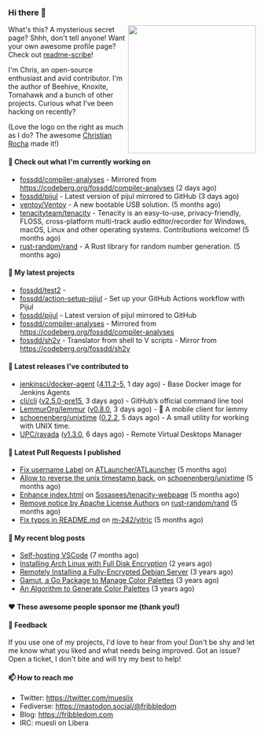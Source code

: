 ### Hi there 👋

<img align="right" src="https://raw.githubusercontent.com/muesli/muesli/master/assets/termenv.png" width="260">

What's this? A mysterious secret page? Shhh, don't tell anyone!
Want your own awesome profile page? Check out [readme-scribe](https://github.com/muesli/readme-scribe)!

I'm Chris, an open-source enthusiast and avid contributor. I'm the author of Beehive, Knoxite, Tomahawk and a bunch
of other projects. Curious what I've been hacking on recently?

(Love the logo on the right as much as I do? The awesome [Christian Rocha](https://github.com/meowgorithm/) made it!)

#### 👷 Check out what I'm currently working on

- [fossdd/compiler-analyses](https://github.com/fossdd/compiler-analyses) - Mirrored from https://codeberg.org/fossdd/compiler-analyses (2 days ago)
- [fossdd/pijul](https://github.com/fossdd/pijul) - Latest version of pijul mirrored to GitHub (3 days ago)
- [ventoy/Ventoy](https://github.com/ventoy/Ventoy) - A new bootable USB solution. (5 months ago)
- [tenacityteam/tenacity](https://github.com/tenacityteam/tenacity) - Tenacity is an easy-to-use, privacy-friendly, FLOSS, cross-platform multi-track audio editor/recorder for Windows, macOS, Linux and other operating systems. Contributions welcome! (5 months ago)
- [rust-random/rand](https://github.com/rust-random/rand) - A Rust library for random number generation. (5 months ago)

#### 🌱 My latest projects

- [fossdd/test2](https://github.com/fossdd/test2) - 
- [fossdd/action-setup-pijul](https://github.com/fossdd/action-setup-pijul) - Set up your GitHub Actions workflow with Pijul
- [fossdd/pijul](https://github.com/fossdd/pijul) - Latest version of pijul mirrored to GitHub
- [fossdd/compiler-analyses](https://github.com/fossdd/compiler-analyses) - Mirrored from https://codeberg.org/fossdd/compiler-analyses
- [fossdd/sh2v](https://github.com/fossdd/sh2v) - Translator from shell to V scripts - Mirror from https://codeberg.org/fossdd/sh2v

#### 🔭 Latest releases I've contributed to

- [jenkinsci/docker-agent](https://github.com/jenkinsci/docker-agent) ([4.11.2-5](https://github.com/jenkinsci/docker-agent/releases/tag/4.11.2-5), 1 day ago) - Base Docker image for Jenkins Agents
- [cli/cli](https://github.com/cli/cli) ([v2.5.0-pre15](https://github.com/cli/cli/releases/tag/v2.5.0-pre15), 3 days ago) - GitHub’s official command line tool
- [LemmurOrg/lemmur](https://github.com/LemmurOrg/lemmur) ([v0.8.0](https://github.com/LemmurOrg/lemmur/releases/tag/v0.8.0), 3 days ago) - 🐒  A mobile client for lemmy
- [schoenenberg/unixtime](https://github.com/schoenenberg/unixtime) ([0.2.2](https://github.com/schoenenberg/unixtime/releases/tag/0.2.2), 5 days ago) - A small utility for working with UNIX time.
- [UPC/ravada](https://github.com/UPC/ravada) ([v1.3.0](https://github.com/UPC/ravada/releases/tag/v1.3.0), 6 days ago) - Remote Virtual Desktops Manager

#### 🔨 Latest Pull Requests I published

- [Fix username Label](https://github.com/ATLauncher/ATLauncher/pull/500) on [ATLauncher/ATLauncher](https://github.com/ATLauncher/ATLauncher) (5 months ago)
- [Allow to reverse the unix timestamp back.](https://github.com/schoenenberg/unixtime/pull/4) on [schoenenberg/unixtime](https://github.com/schoenenberg/unixtime) (5 months ago)
- [Enhance index.html](https://github.com/Sosasees/tenacity-webpage/pull/1) on [Sosasees/tenacity-webpage](https://github.com/Sosasees/tenacity-webpage) (5 months ago)
- [Remove notice by Apache License Authors](https://github.com/rust-random/rand/pull/1151) on [rust-random/rand](https://github.com/rust-random/rand) (5 months ago)
- [Fix typos in README.md](https://github.com/m-242/vitric/pull/1) on [m-242/vitric](https://github.com/m-242/vitric) (5 months ago)

#### 📜 My recent blog posts

- [Self-hosting VSCode](https://fribbledom.com/posts/selfhosting-vscode/) (7 months ago)
- [Installing Arch Linux with Full Disk Encryption](https://fribbledom.com/posts/encrypted-arch-install/) (2 years ago)
- [Remotely Installing a Fully-Encrypted Debian Server](https://fribbledom.com/posts/encrypted-remote-debian-install/) (3 years ago)
- [Gamut, a Go Package to Manage Color Palettes](https://fribbledom.com/posts/gamut-package-to-handle-color-palettes/) (3 years ago)
- [An Algorithm to Generate Color Palettes](https://fribbledom.com/posts/an-algorithm-to-generate-color-palettes/) (3 years ago)

#### ❤️ These awesome people sponsor me (thank you!)


#### 💬 Feedback

If you use one of my projects, I'd love to hear from you! Don't be shy and let me know what you liked
and what needs being improved. Got an issue? Open a ticket, I don't bite and will try my best to help!

#### 📫 How to reach me

- Twitter: https://twitter.com/mueslix
- Fediverse: https://mastodon.social/@fribbledom
- Blog: https://fribbledom.com
- IRC: muesli on Libera
